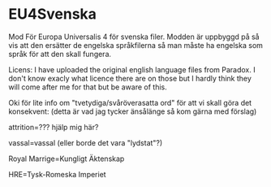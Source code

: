 EU4Svenska
==========

Mod För Europa Universalis 4 för svenska filer.
Modden är uppbyggd på så vis att den ersätter de engelska språkfilerna så man måste ha engelska som språk för att den skall fungera.

Licens: I have uploaded the original english language files from Paradox. I don't know exacly what licence there are on those but I hardly think they will come after me for that but be aware of this.

Oki för lite info om "tvetydiga/svåröverasatta ord" för att vi skall göra det konsekvent:
(detta är vad jag tycker änsålänge så kom gärna med förslag)

attrition=??? hjälp mig här?

vassal=vassal (eller borde det vara "lydstat"?)

Royal Marrige=Kungligt Äktenskap

HRE=Tysk-Romeska Imperiet
